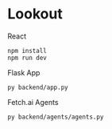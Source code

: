# Lookout

React

```
npm install
npm run dev
```

Flask App

```
py backend/app.py
```

Fetch.ai Agents

```
py backend/agents/agents.py
```
